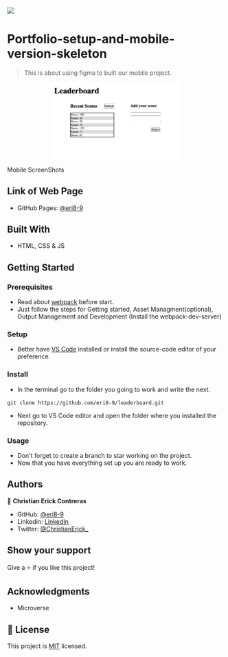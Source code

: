 
![](https://img.shields.io/badge/Microverse-blueviolet)

# Portfolio-setup-and-mobile-version-skeleton

> This is about using figma to built our mobile project.

<div align="center"><img src="./images/leaderboard.png" width="300"/></div>

Mobile ScreenShots

## Link of Web Page

- GitHub Pages: [@eri8-9](https://eri8-9.github.io/leaderboard/dist/)

## Built With

- HTML, CSS & JS

## Getting Started

### Prerequisites
  - Read about [webpack](https://webpack.js.org/guides/getting-started/) before start.
  - Just follow the steps for Getting started, Asset Managment(optional), Output Management and Development (Install the webpack-dev-server)

### Setup
  - Better have [VS Code](https://code.visualstudio.com/) installed or install the source-code editor of your preference. 

### Install
  - In the terminal go to the folder you going to work and write the next. 
  ```
  git clone https://github.com/eri8-9/leaderboard.git
  ```
  - Next go to VS Code editor and open the folder where you installed the repository.
### Usage
  - Don't forget to create a branch to star working on the project.
  - Now that you have everything set up you are ready to work.

## Authors

👤 **Christian Erick Contreras**

- GitHub: [@eri8-9](https://github.com/eri8-9)
- Linkedin: [LinkedIn](https:linkedin.com/in/christian-erick-contreras-9945b820b)
- Twitter: [@ChristianErick_](https://twitter.com/ChristianErick_)

## Show your support

Give a ⭐️ if you like this project!

## Acknowledgments

- Microverse

## 📝 License

This project is [MIT](LICENSE) licensed.